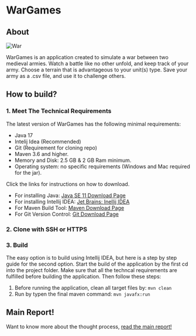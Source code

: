 # WarGames 

## About 


![War](https://user-images.githubusercontent.com/66110094/167279945-8118c1fc-e2c5-4bb7-9199-aa6a649b8d84.gif)


WarGames is an application created to simulate a war between two medieval armies. Watch a battle like no other unfold, and keep track of your army. Choose a terrain that is advantageous to your unit(s) type. Save your army as a .csv file, and use it to challenge others. 


## How to build?

### 1. Meet The Technical Requirements

The latest version of WarGames has the following minimal requirements:

- Java 17
- Intelij Idea (Recommended)
- Git (Requirement for cloning repo)
- Maven 3.6 and higher.
- Memory and Disk: 2.5 GB & 2 GB Ram minimum.
- Operating system: no specific requirements (Windows and Mac required for the jar).


Click the links for instructions on how to download. 

- For installing Java: [Java SE 11 Download Page](https://www.oracle.com/java/technologies/javase/jdk11-archive-downloads.html)
- For installing Intellij IDEA: [Jet Brains: Inellij IDEA](https://www.jetbrains.com/idea/)
- For Maven Build Tool: [Maven Download Page](https://maven.apache.org/download.cgi) 
- For Git Version Control: [Git Download Page](https://git-scm.com/downloads)

### 2. Clone with SSH or HTTPS 

### 3. Build
The easy option is to build using Intellij IDEA, but here is a step by step guide for the second option. 
Start the build of the application by the first cd into the project folder. Make sure that all the techncal requirements are fulfilled before building the application.  Then follow these steps:

1. Before running the application, clean all target files by: ``` mvn clean ```
2. Run by typen the final maven command: ``` mvn javafx:run ```

## Main Report!

Want to know more about the thought process, [read the main report!](https://github.com/KjetilIN/WarGames/files/8986957/IDATG2001.pdf)
